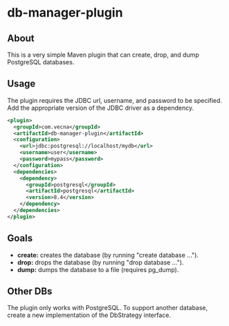 db-manager-plugin
=============

About
-----

This is a very simple Maven plugin that can create, drop, and dump PostgreSQL databases.

Usage
-----

The plugin requires the JDBC url, username, and password to be specified. Add the appropriate version of the JDBC driver as a dependency.

```xml
<plugin>
  <groupId>com.vecna</groupId>
  <artifactId>db-manager-plugin</artifactId>
  <configuration>
	<url>jdbc:postgresql://localhost/mydb</url>
	<username>user</username>
	<password>mypass</password>
  </configuration>
  <dependencies>
    <dependency>
      <groupId>postgresql</groupId>
      <artifactId>postgresql</artifactId>
      <version>8.4</version>
    </dependency>
  </dependencies>
</plugin>
```

Goals
------------

* __create:__ creates the database (by running "create database ...").
* __drop:__ drops the database (by running "drop database ...").
* __dump:__ dumps the database to a file (requires pg_dump).

Other DBs
------------

The plugin only works with PostgreSQL. To support another database, create a new implementation of the DbStrategy interface.
